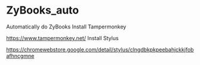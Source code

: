 # ZyBooks_auto
Automatically do ZyBooks
Install Tampermonkey

https://www.tampermonkey.net/
Install Stylus

https://chromewebstore.google.com/detail/stylus/clngdbkpkpeebahjckkjfobafhncgmne
